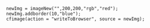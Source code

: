 ```luceescript+trycf
	newImg = imageNew("",200,200,"rgb","red");
	newImg.addborder(10,"blue");
	cfimage(action = "writeToBrowser", source = newImg);
```